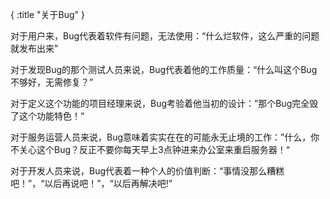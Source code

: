 {
    :title "关于Bug"
}

对于用户来，Bug代表着软件有问题，无法使用：“什么烂软件，这么严重的问题就发布出来”

对于发现Bug的那个测试人员来说，Bug代表着他的工作质量：“什么叫这个Bug不够好，无需修复？”

对于定义这个功能的项目经理来说，Bug考验着他当初的设计：”那个Bug完全毁了这个功能特色！“

对于服务运营人员来说，Bug意味着实实在在的可能永无止境的工作：”什么，你不关心这个Bug？反正不要你每天早上3点钟进来办公室来重启服务器！“

对于开发人员来说，Bug代表着一种个人的价值判断：“事情没那么糟糕吧！”，“以后再说吧！”，“以后再解决吧!”

